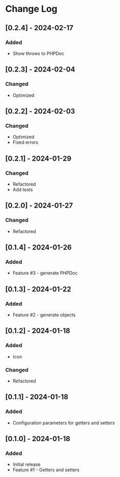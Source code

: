 # Change Log

## [0.2.4] - 2024-02-17

### Added

- Show throws to PHPDoc

## [0.2.3] - 2024-02-04

### Changed

- Optimized

## [0.2.2] - 2024-02-03

### Changed

- Optimized
- Fixed errors

## [0.2.1] - 2024-01-29

### Changed

- Refactored
- Add tests

## [0.2.0] - 2024-01-27

### Changed

- Refactored

## [0.1.4] - 2024-01-26

### Added

- Feature #3 - generate PHPDoc

## [0.1.3] - 2024-01-22

### Added

- Feature #2 - generate objects

## [0.1.2] - 2024-01-18

### Added

- Icon

### Changed

- Refactored


## [0.1.1] - 2024-01-18

### Added

- Configuration parameters for getters and setters

## [0.1.0] - 2024-01-18

### Added

- Initial release
- Feature #1 - Getters and setters
